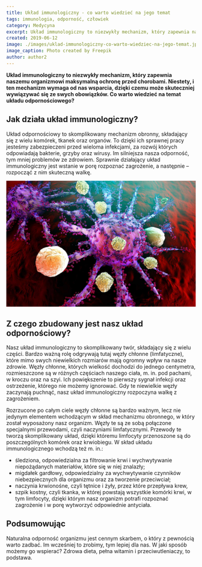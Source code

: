 ```yaml
---
title: Układ immunologiczny - co warto wiedzieć na jego temat
tags: immunologia, odporność, człowiek
category: Medycyna
excerpt: Układ immunologiczny to niezwykły mechanizm, który zapewnia naszemu organizmowi maksymalną ochronę przed chorobami.?
created: 2019-06-12
image: ./images/uklad-immunologiczny-co-warto-wiedziec-na-jego-temat.jpg
image_caption: Photo created by Freepik
author: author2
---
```


**Układ immunologiczny to niezwykły mechanizm, który zapewnia naszemu organizmowi maksymalną ochronę przed chorobami. Niestety, i ten mechanizm wymaga od nas wsparcia, dzięki czemu może skuteczniej wywiązywać się ze swych obowiązków. Co warto wiedzieć na temat układu odpornościowego?**


## Jak działa układ immunologiczny?

Układ odpornościowy to skomplikowany mechanizm obronny, składający się z wielu komórek, tkanek oraz organów. To dzięki ich sprawnej pracy jesteśmy zabezpieczeni przed wieloma infekcjami, za rozwój których odpowiadają bakterie, grzyby oraz wirusy. Im silniejsza nasza odporność, tym mniej problemów ze zdrowiem. Sprawnie działający układ immunologiczny jest wstanie w porę rozpoznać zagrożenie, a następnie – rozpocząć z nim skuteczną walkę.

![Układ immunologiczny](.\images\jak-boni-nas-uklad-immunologiczny.jpg "Układ immunologiczny co warto wiedzieć na jego temat")

## Z czego zbudowany jest nasz układ odpornościowy?

Nasz układ immunologiczny to skomplikowany twór, składający się z wielu części. Bardzo ważną rolę odgrywają tutaj węzły chłonne (limfatyczne), które mimo swych niewielkich rozmiarów mają ogromny wpływ na nasze zdrowie. Węzły chłonne, których wielkość dochodzi do jednego centymetra, rozmieszczone są w różnych częściach naszego ciała, m. in. pod pachami, w kroczu oraz na szyi. Ich powiększenie to pierwszy sygnał infekcji oraz ostrzeżenie, którego nie możemy ignorować. Gdy te niewielkie węzły zaczynają puchnąć, nasz układ immunologiczny rozpoczyna walkę z zagrożeniem.

Rozrzucone po całym ciele węzły chłonne są bardzo ważnym, lecz nie jedynym elementem wchodzącym w skład mechanizmu obronnego, w który został wyposażony nasz organizm. Węzły te są ze sobą połączone specjalnymi przewodami, czyli naczyniami limfatycznymi. Przewody te tworzą skomplikowany układ, dzięki któremu limfocyty przenoszone są do poszczególnych komórek oraz krwiobiegu. W skład układu immunologicznego wchodzą też m. in.:

* śledziona, odpowiedzialna za filtrowanie krwi i wychwytywanie niepożądanych materiałów, które się w niej znalazły;
* migdałek gardłowy, odpowiedzialny za wychwytywanie czynników niebezpiecznych dla organizmu oraz za tworzenie przeciwciał;
* naczynia krwionośne, czyli tętnice i żyły, przez które przepływa krew,
* szpik kostny, czyli tkanka, w której powstają wszystkie komórki krwi, w tym limfocyty, dzięki którym nasz organizm potrafi rozpoznać zagrożenie i w porę wytworzyć odpowiednie antyciała.

## Podsumowując

Naturalna odporność organizmu jest cennym skarbem, o który z pewnością warto zadbać. Im wcześniej to zrobimy, tym lepiej dla nas. W jaki sposób możemy go wspierać? Zdrowa dieta, pełna witamin i przeciwutleniaczy, to podstawa.